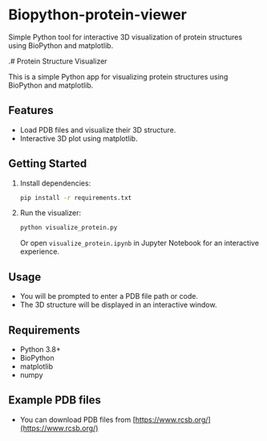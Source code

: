 # Biopython-protein-viewer
Simple Python tool for interactive 3D visualization of protein structures using BioPython and matplotlib. 

.# Protein Structure Visualizer

This is a simple Python app for visualizing protein structures using BioPython and matplotlib.

## Features
- Load PDB files and visualize their 3D structure.
- Interactive 3D plot using matplotlib.

## Getting Started

1. Install dependencies:
   ```bash
   pip install -r requirements.txt
   ```
2. Run the visualizer:
   ```bash
   python visualize_protein.py
   ```
   Or open `visualize_protein.ipynb` in Jupyter Notebook for an interactive experience.

## Usage
- You will be prompted to enter a PDB file path or code.
- The 3D structure will be displayed in an interactive window.

## Requirements
- Python 3.8+
- BioPython
- matplotlib
- numpy

## Example PDB files
- You can download PDB files from [https://www.rcsb.org/](https://www.rcsb.org/)

